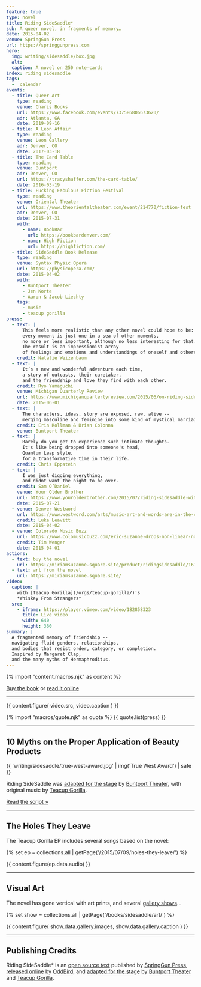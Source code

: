 ```yaml
---
feature: true
type: novel
title: Riding SideSaddle*
sub: A queer novel, in fragments of memory…
date: 2015-04-02
venue: SpringGun Press
url: https://springgunpress.com
hero:
  img: writing/sidesaddle/box.jpg
  alt:
  caption: A novel on 250 note-cards
index: riding sidesaddle
tags:
  - _calendar
events:
  - title: Queer Art
    type: reading
    venue: Charis Books
    url: https://www.facebook.com/events/737586806673620/
    adr: Atlanta, GA
    date: 2019-09-16
  - title: A Leon Affair
    type: reading
    venue: Leon Gallery
    adr: Denver, CO
    date: 2017-03-18
  - title: The Card Table
    type: reading
    venue: Buntport
    adr: Denver, CO
    url: https://tracyshaffer.com/the-card-table/
    date: 2016-03-19
  - title: Fucking Fabulous Fiction Festival
    type: reading
    venue: Oriental Theater
    url: https://www.theorientaltheater.com/event/214770/fiction-fest
    adr: Denver, CO
    date: 2015-07-31
    with:
      - name: BookBar
        url: https://bookbardenver.com/
      - name: High Fiction
        url: https://highfiction.com/
  - title: SideSaddle Book Release
    type: reading
    venue: Syntax Physic Opera
    url: https://physicopera.com/
    date: 2015-04-02
    with:
      - Buntport Theater
      - Jen Korte
      - Aaron & Jacob Liechty
    tags:
      - music
      - teacup gorilla
press:
  - text: |
      This feels more realistic than any other novel could hope to be:
      every moment is just one in a sea of other moments,
      no more or less important, although no less interesting for that.
      The result is an impressionist array
      of feelings and emotions and understandings of oneself and others.
    credit: Natalie Weizenbaum
  - text: |
      It’s a new and wonderful adventure each time,
      a story of outcasts, their caretaker,
      and the friendship and love they find with each other.
    credit: Ryo Yamaguchi
    venue: Michigan Quarterly Review
    url: https://www.michiganquarterlyreview.com/2015/06/on-riding-sidesaddle-an-interview-with-eric-suzanne/
    date: 2015-06-01
  - text: |
      The characters, ideas, story are exposed, raw, alive --
      merging masculine and feminine into some kind of mystical marriage.
    credit: Erin Rollman & Brian Colonna
    venue: Buntport Theater
  - text: |
      Rarely do you get to experience such intimate thoughts.
      It's like being dropped into someone's head,
      Quantum Leap style,
      for a transformative time in their life.
    credit: Chris Eppstein
  - text: |
      I was just digging everything,
      and didnt want the night to be over.
    credit: Sam O’Daniel
    venue: Your Older Brother
    url: https://www.yourolderbrother.com/2015/07/riding-sidesaddle-with-teacup-gorilla.html
    date: 2015-07-21
  - venue: Denver Westword
    url: https://www.westword.com/arts/music-art-and-words-are-in-the-cards-at-the-riding-sidesaddle-book-launch-6626798
    credit: Luke Leavitt
    date: 2015-04-02
  - venue: Colorado Music Buzz
    url: https://www.colomusicbuzz.com/eric-suzanne-drops-non-linear-novel-in-conjunction-with-teacup-gorilla/
    credit: Tim Wenger
    date: 2015-04-01
actions:
  - text: buy the novel
    url: https://miriamsuzanne.square.site/product/ridingsidesaddle/16?cs=true&cst=custom
  - text: art from the novel
    url: https://miriamsuzanne.square.site/
video:
  caption: |
    with [Teacup Gorilla](/orgs/teacup-gorilla/)'s
    *Whiskey From Strangers*
  src:
    - iframe: https://player.vimeo.com/video/182858323
      title: Live video
      width: 640
      height: 360
summary: |
  A fragmented memory of friendship --
  navigating fluid genders, relationships,
  and bodies that resist order, category, or completion.
  Inspired by Margaret Clap,
  and the many myths of Hermaphroditus.
---
```


{% import "content.macros.njk" as content %}

[Buy the book](https://miriamsuzanne.square.site/)
or
[read it online](https://ridingsidesaddle.com)

---

{{ content.figure(
  video.src,
  video.caption
) }}

{% import "macros/quote.njk" as quote %}
{{ quote.list(press) }}

---

## 10 Myths on the Proper Application of Beauty Products

{{ 'writing/sidesaddle/true-west-award.jpg' | img('True West Award') | safe }}

Riding SideSaddle was
[adapted for the stage][10myths] by [Buntport Theater][buntport],
with original music by [Teacup Gorilla][tg].

[Read the script »](script/)

[10myths]: /theater/10myths/
[buntport]: https://buntport.com/
[tg]: /orgs/teacup-gorilla/

---

## The Holes They Leave

The Teacup Gorilla EP includes several songs based on the novel:

{% set ep = collections.all | getPage('/2015/07/09/holes-they-leave/') %}

{{ content.figure(ep.data.audio) }}

---

## Visual Art

The novel has gone vertical
with art prints,
and several [gallery shows](art/)…

{% set show = collections.all | getPage('/books/sidesaddle/art/') %}

{{ content.figure(
  show.data.gallery.images,
  show.data.gallery.caption
) }}

---

## Publishing Credits

Riding SideSaddle* is an
[open source text](https://creativecommons.org/licenses/by-nc-sa/4.0/)
published by
[SpringGun Press](https://springgunpress.com),
[released online](https://ridingsidesaddle.com)
by [OddBird](https://oddbird.net/),
and [adapted for the stage](/theater/10myths/)
by [Buntport Theater](https://buntport.com/) and
[Teacup Gorilla](https://teacupgorilla.com/).
